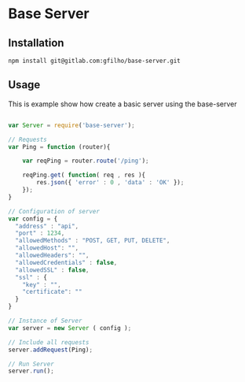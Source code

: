 # Base Server

## Installation

```bashp
npm install git@gitlab.com:gfilho/base-server.git
```

## Usage

This is example show how create a basic server using the base-server
``` js

var Server = require('base-server');

// Requests
var Ping = function (router){

    var reqPing = router.route('/ping');

    reqPing.get( function( req , res ){
        res.json({ 'error' : 0 , 'data' : 'OK' });
    });
}

// Configuration of server
var config = {
  "address" : "api",
  "port" : 1234,
  "allowedMethods" : "POST, GET, PUT, DELETE",
  "allowedHost": "",
  "allowedHeaders": "",
  "allowedCredentials" : false,
  "allowedSSL" : false,
  "ssl" : {
    "key" : "",
    "certificate": ""
  }
}

// Instance of Server
var server = new Server ( config );

// Include all requests
server.addRequest(Ping);

// Run Server
server.run();
